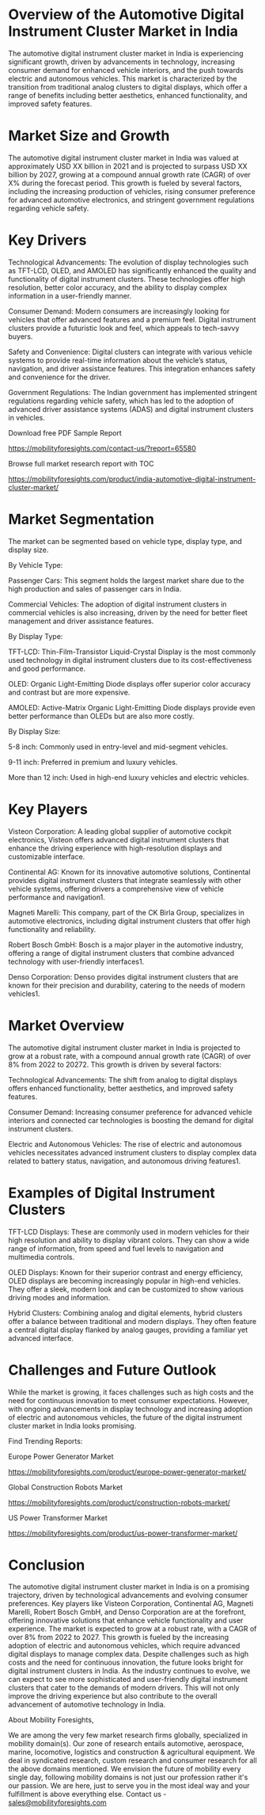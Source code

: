 # Overview of the Automotive Digital Instrument Cluster Market in India 
The automotive digital instrument cluster market in India is experiencing significant growth, driven by advancements in technology, increasing consumer demand for enhanced vehicle interiors, and the push towards electric and autonomous vehicles. This market is characterized by the transition from traditional analog clusters to digital displays, which offer a range of benefits including better aesthetics, enhanced functionality, and improved safety features.

# Market Size and Growth

The automotive digital instrument cluster market in India was valued at approximately USD XX billion in 2021 and is projected to surpass USD XX billion by 2027, growing at a compound annual growth rate (CAGR) of over X% during the forecast period. This growth is fueled by several factors, including the increasing production of vehicles, rising consumer preference for advanced automotive electronics, and stringent government regulations regarding vehicle safety.

# Key Drivers

Technological Advancements: The evolution of display technologies such as TFT-LCD, OLED, and AMOLED has significantly enhanced the quality and functionality of digital instrument clusters. These technologies offer high resolution, better color accuracy, and the ability to display complex information in a user-friendly manner.

Consumer Demand: Modern consumers are increasingly looking for vehicles that offer advanced features and a premium feel. Digital instrument clusters provide a futuristic look and feel, which appeals to tech-savvy buyers.

Safety and Convenience: Digital clusters can integrate with various vehicle systems to provide real-time information about the vehicle’s status, navigation, and driver assistance features. This integration enhances safety and convenience for the driver.

Government Regulations: The Indian government has implemented stringent regulations regarding vehicle safety, which has led to the adoption of advanced driver assistance systems (ADAS) and digital instrument clusters in vehicles.

Download free PDF Sample Report 

https://mobilityforesights.com/contact-us/?report=65580 

Browse full market research report with TOC 

https://mobilityforesights.com/product/india-automotive-digital-instrument-cluster-market/ 

# Market Segmentation

The market can be segmented based on vehicle type, display type, and display size.

By Vehicle Type:

Passenger Cars: This segment holds the largest market share due to the high production and sales of passenger cars in India.

Commercial Vehicles: The adoption of digital instrument clusters in commercial vehicles is also increasing, driven by the need for better fleet management and driver assistance features.

By Display Type:

TFT-LCD: Thin-Film-Transistor Liquid-Crystal Display is the most commonly used technology in digital instrument clusters due to its cost-effectiveness and good performance.

OLED: Organic Light-Emitting Diode displays offer superior color accuracy and contrast but are more expensive.

AMOLED: Active-Matrix Organic Light-Emitting Diode displays provide even better performance than OLEDs but are also more costly.

By Display Size:

5-8 inch: Commonly used in entry-level and mid-segment vehicles.

9-11 inch: Preferred in premium and luxury vehicles.

More than 12 inch: Used in high-end luxury vehicles and electric vehicles.

# Key Players

Visteon Corporation: A leading global supplier of automotive cockpit electronics, Visteon offers advanced digital instrument clusters that enhance the driving experience with high-resolution displays and customizable interface.

Continental AG: Known for its innovative automotive solutions, Continental provides digital instrument clusters that integrate seamlessly with other vehicle systems, offering drivers a comprehensive view of vehicle performance and navigation1.

Magneti Marelli: This company, part of the CK Birla Group, specializes in automotive electronics, including digital instrument clusters that offer high functionality and reliability.

Robert Bosch GmbH: Bosch is a major player in the automotive industry, offering a range of digital instrument clusters that combine advanced technology with user-friendly interfaces1.

Denso Corporation: Denso provides digital instrument clusters that are known for their precision and durability, catering to the needs of modern vehicles1.

# Market Overview

The automotive digital instrument cluster market in India is projected to grow at a robust rate, with a compound annual growth rate (CAGR) of over 8% from 2022 to 20272. This growth is driven by several factors:

Technological Advancements: The shift from analog to digital displays offers enhanced functionality, better aesthetics, and improved safety features.

Consumer Demand: Increasing consumer preference for advanced vehicle interiors and connected car technologies is boosting the demand for digital instrument clusters.

Electric and Autonomous Vehicles: The rise of electric and autonomous vehicles necessitates advanced instrument clusters to display complex data related to battery status, navigation, and autonomous driving features1.

# Examples of Digital Instrument Clusters

TFT-LCD Displays: These are commonly used in modern vehicles for their high resolution and ability to display vibrant colors. They can show a wide range of information, from speed and fuel levels to navigation and multimedia controls.

OLED Displays: Known for their superior contrast and energy efficiency, OLED displays are becoming increasingly popular in high-end vehicles. They offer a sleek, modern look and can be customized to show various driving modes and information.

Hybrid Clusters: Combining analog and digital elements, hybrid clusters offer a balance between traditional and modern displays. They often feature a central digital display flanked by analog gauges, providing a familiar yet advanced interface.

# Challenges and Future Outlook

While the market is growing, it faces challenges such as high costs and the need for continuous innovation to meet consumer expectations. However, with ongoing advancements in display technology and increasing adoption of electric and autonomous vehicles, the future of the digital instrument cluster market in India looks promising.


Find Trending Reports:

Europe Power Generator Market 

https://mobilityforesights.com/product/europe-power-generator-market/ 

Global Construction Robots Market

https://mobilityforesights.com/product/construction-robots-market/ 

US Power Transformer Market 

https://mobilityforesights.com/product/us-power-transformer-market/ 

# Conclusion

The automotive digital instrument cluster market in India is on a promising trajectory, driven by technological advancements and evolving consumer preferences. Key players like Visteon Corporation, Continental AG, Magneti Marelli, Robert Bosch GmbH, and Denso Corporation are at the forefront, offering innovative solutions that enhance vehicle functionality and user experience.
The market is expected to grow at a robust rate, with a CAGR of over 8% from 2022 to 2027. This growth is fueled by the increasing adoption of electric and autonomous vehicles, which require advanced digital displays to manage complex data. Despite challenges such as high costs and the need for continuous innovation, the future looks bright for digital instrument clusters in India.
As the industry continues to evolve, we can expect to see more sophisticated and user-friendly digital instrument clusters that cater to the demands of modern drivers. This will not only improve the driving experience but also contribute to the overall advancement of automotive technology in India.


About Mobility Foresights,

We are among the very few market research firms globally, specialized in mobility domain(s). Our zone of research entails automotive, aerospace, marine, locomotive, logistics and construction & agricultural equipment. We deal in syndicated research, custom research and consumer research for all the above domains mentioned.
We envision the future of mobility every single day, following mobility domains is not just our profession rather it's our passion. We are here, just to serve you in the most ideal way and your fulfillment is above everything else. Contact us -  sales@mobilityforesights.com 



